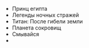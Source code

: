- Принц египта 
- Легенды ночных стражей 
- Титан: После гибели земли 
- Планета сокровищ
- Смывайся 
- 